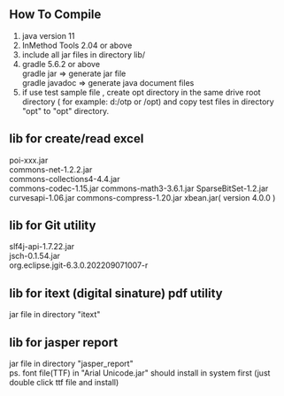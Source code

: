 ## How To Compile
1. java version 11     
2. InMethod Tools 2.04 or above    
3. include all jar files in directory lib/     
4. gradle 5.6.2 or above    
   gradle jar => generate jar file    
   gradle javadoc => generate java document files    
5. if use test sample file , create opt directory in the same drive root directory ( for example:  d:/otp  or /opt) 
   and copy test files  in directory "opt" to "opt" directory.
   
## lib for create/read excel
   poi-xxx.jar   
   commons-net-1.2.2.jar    
   commons-collections4-4.4.jar    
   commons-codec-1.15.jar 
   commons-math3-3.6.1.jar
   SparseBitSet-1.2.jar   
   curvesapi-1.06.jar
   commons-compress-1.20.jar
   xbean.jar( version  4.0.0 )
   
## lib for Git utility
   slf4j-api-1.7.22.jar    
   jsch-0.1.54.jar    
  org.eclipse.jgit-6.3.0.202209071007-r
        
## lib for itext (digital sinature) pdf utility
   jar file in directory "itext"    
   
## lib for jasper report    
   jar file in directory "jasper_report"     
   ps. font file(TTF) in "Arial Unicode.jar" should install in system first (just double click ttf file and install)    
   
       
        